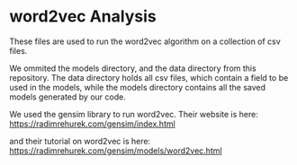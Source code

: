 # word2vec Analysis

These files are used to run the word2vec algorithm on
a collection of csv files.

We ommited the models directory, and the data directory from this repository.
The data directory holds all csv files, which contain a field to be used in 
the models, while the models directory contains all the saved models 
generated by our code.

We used the gensim library to run word2vec. Their website is here:
https://radimrehurek.com/gensim/index.html

and their tutorial on word2vec is here:
https://radimrehurek.com/gensim/models/word2vec.html
